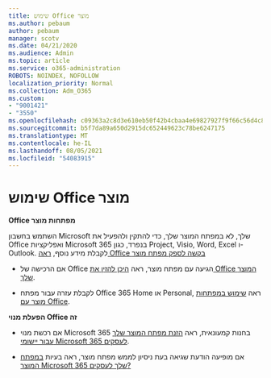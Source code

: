 ```yaml
---
title: שימוש Office מוצר
ms.author: pebaum
author: pebaum
manager: scotv
ms.date: 04/21/2020
ms.audience: Admin
ms.topic: article
ms.service: o365-administration
ROBOTS: NOINDEX, NOFOLLOW
localization_priority: Normal
ms.collection: Adm_O365
ms.custom:
- "9001421"
- "3550"
ms.openlocfilehash: c09363a2c8d3e610eb50f42b4cbaa4e69827927f9f66c56d4c88b7ede3d85126
ms.sourcegitcommit: b5f7da89a650d2915dc652449623c78be6247175
ms.translationtype: MT
ms.contentlocale: he-IL
ms.lasthandoff: 08/05/2021
ms.locfileid: "54083915"
---
```

# <a name="using-office-product-keys"></a>שימוש Office מוצר

**Office מפתחות מוצר**

השתמש בחשבון Microsoft שלך, לא במפתח המוצר שלך, כדי להתקין ולהפעיל את Office ואפליקציות Microsoft 365 בנפרד, כגון Project, Visio, Word, Excel ו- Outlook. לקבלת מידע נוסף, [ראה Office בקשה לספק מפתח מוצר](https://support.office.com/article/12a5763a-d45c-4685-8c95-a44500213759?ui=en-US&rs=en-US&ad=US#bkmk_promptforpkey)

- אם הרכישה של Office הגיעה עם מפתח מוצר, ראה [היכן להזין את Office המוצר שלך](https://support.office.com/article/Where-to-enter-your-Office-product-key-0a82e5ae-739e-4b92-a6f4-2ec780c185db).

- לקבלת עזרה עבור מפתח Office 365 Home או Personal, ראה [שימוש במפתחות מוצר עם Office](https://support.office.com/article/using-product-keys-with-office-12a5763a-d45c-4685-8c95-a44500213759).

**הפעלת מנוי Office זה** 

- אם רכשת מנוי Microsoft 365 בחנות קמעונאית, ראה [הזנת מפתח המוצר שלך עבור יישומי Microsoft 365 לעסקים](https://docs.microsoft.com/microsoft-365/commerce/enter-your-product-key).

- אם מופיעה הודעת שגיאה בעת ניסיון לממש מפתח מוצר, ראה בעיות [במפתח המוצר Microsoft 365 שלך לעסקים?](https://docs.microsoft.com/microsoft-365/commerce/product-key-errors-and-solutions)
